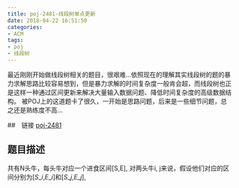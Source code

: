 ```yaml
---
title: poj-2481-线段树单点更新
date: 2018-04-22 16:51:50
categories: 
- ACM
tags:
- poj
- 线段树
---
```

最近刚刚开始做线段树相关的题目，很艰难...依照现在的理解其实线段树的题的暴力求解思路比较容易想到，但是暴力求解的时间复杂度一般肯会超，而线段树也正是这样一种通过区间更新来解决大量输入数据问题、降低时间复杂度的高级数据结构。
被POJ上的这道题卡了很久，一开始是思路问题，后来是一些细节问题，总之还是熟练度不高...

##　链接
[poj-2481](http://poj.org/problem?id=2481)
## 题目描述
共有N头牛，每头牛对应一个进食区间[S,E], 对两头牛i, j来说，假设他们对应的区间分别为[$S\_i$,$E\_i$]和[$S\_j$,$E\_j$],